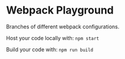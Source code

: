 # Webpack Playground

Branches of different webpack configurations.

Host your code locally with: `npm start`

Build your code with: `npm run build`

